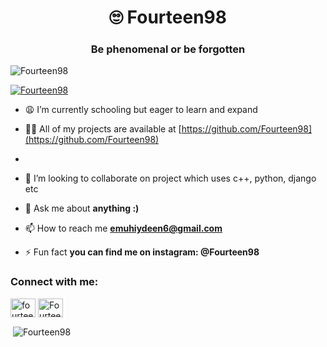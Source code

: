 <h1 align="center">🙄 Fourteen98</h1>
<h3 align="center">Be phenomenal or be forgotten</h3>

<p align="left"> <img src="https://komarev.com/ghpvc/?username=Fourteen98&label=Profile%20views&color=1c1c1c&style=flat" alt="Fourteen98" /> </p>

<p align="left"> <a href="https://github.com/ryo-ma/github-profile-trophy"><img src="https://github-profile-trophy.vercel.app/?username=Fourteen98" alt="Fourteen98" /></a> </p>

- 😩 I’m currently schooling but eager to learn and expand

- 👨‍💻 All of my projects are available at [https://github.com/Fourteen98](https://github.com/Fourteen98)
- 
-  👯 I’m looking to collaborate on project which uses c++, python, django etc

- 💬 Ask me about **anything :)**

- 📫 How to reach me **emuhiydeen6@gmail.com**

- ⚡ Fun fact **you can find me on instagram: @Fourteen98**

<h3 align="left">Connect with me:</h3>
<p align="left">
<a href="https://twitter.com/muhiydeen" target="blank"><img align="center" src="https://cdn.jsdelivr.net/npm/simple-icons@3.0.1/icons/twitter.svg" alt="fourteen98" height="30" width="40" /></a>
<a href="https://instagram.com/Fourteen98" target="blank"><img align="center" src="https://cdn.jsdelivr.net/npm/simple-icons@3.0.1/icons/instagram.svg" alt="Fourteen98" height="30" width="40" /></a>
</p>

<p>&nbsp;<img align="center" src="https://github-readme-stats.vercel.app/api?username=Fourteen98&show_icons=true&theme=onedark&text_color=000000&bg_color=242424&hide_border=true&locale=en" alt="Fourteen98" /></p>
